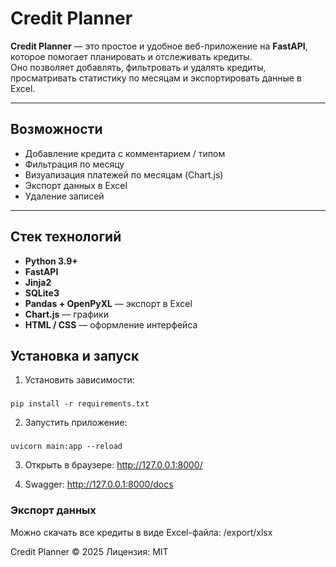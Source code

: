 #  Credit Planner

**Credit Planner** — это простое и удобное веб-приложение на **FastAPI**, которое помогает планировать и отслеживать кредиты.  
Оно позволяет добавлять, фильтровать и удалять кредиты, просматривать статистику по месяцам и экспортировать данные в Excel.

---

##  Возможности

- Добавление кредита с комментарием / типом  
- Фильтрация по месяцу
- Визуализация платежей по месяцам (Chart.js)  
- Экспорт данных в Excel  
- Удаление записей  

---

##  Стек технологий

- **Python 3.9+**
- **FastAPI**
- **Jinja2**
- **SQLite3**
- **Pandas + OpenPyXL** — экспорт в Excel  
- **Chart.js** — графики  
- **HTML / CSS** — оформление интерфейса  



## Установка и запуск

1. Установить зависимости:

###
    pip install -r requirements.txt

2. Запустить приложение:

###
    uvicorn main:app --reload

3. Открыть в браузере: http://127.0.0.1:8000/

4. Swagger: http://127.0.0.1:8000/docs

### Экспорт данных

Можно скачать все кредиты в виде Excel-файла: /export/xlsx



Credit Planner © 2025
Лицензия: 
    MIT 
